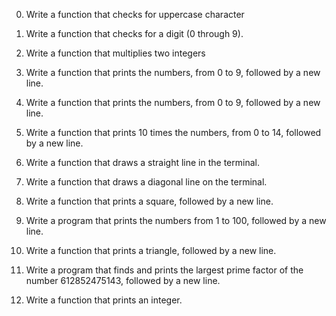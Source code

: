0.	Write a function that checks for uppercase character

1.	Write a function that checks for a digit (0 through 9).

2.	Write a function that multiplies two integers

3.	Write a function that prints the numbers, from 0 to 9, followed by a new line.

4.	Write a function that prints the numbers, from 0 to 9, followed by a new line.

5.	Write a function that prints 10 times the numbers, from 0 to 14, followed by a new line.

6.	Write a function that draws a straight line in the terminal.

7.	Write a function that draws a diagonal line on the terminal.

8.	Write a function that prints a square, followed by a new line.

9.	Write a program that prints the numbers from 1 to 100, followed by a new line. 

10.	Write a function that prints a triangle, followed by a new line.

11.	Write a program that finds and prints the largest prime factor of the number 612852475143, followed by a new line.

12.	Write a function that prints an integer.


